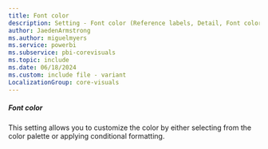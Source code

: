 ```yaml
---
title: Font color
description: Setting - Font color (Reference labels, Detail, Font color)
author: JaedenArmstrong
ms.author: miguelmyers
ms.service: powerbi
ms.subservice: pbi-corevisuals
ms.topic: include
ms.date: 06/18/2024
ms.custom: include file - variant
LocalizationGroup: core-visuals
---
```

##### Font color

This setting allows you to customize the color by either selecting from the color palette or applying conditional formatting.
